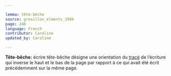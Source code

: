 ```yaml
---

lemma: tête-bêche
source: gresillon_elments_1994
page: 246
language: French
contributor: Caroline
updated_by: Caroline

---
```


**Tête-bêche:** écrire tête-bêche désigne une orientation du [tracé](trace.html) de l’écriture qui inverse le haut et le bas de la page par rapport à ce qui avait été écrit précédemment sur la même page.
